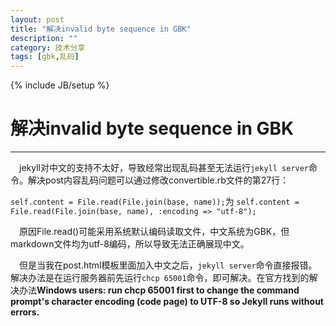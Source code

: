 ```yaml
---
layout: post
title: "解决invalid byte sequence in GBK"
description: ""
category: 技术分享
tags: [gbk,乱码]
---
```

{% include JB/setup %}
# 解决invalid byte sequence in GBK
---

　jekyll对中文的支持不太好，导致经常出现乱码甚至无法运行`jekyll server`命令。解决post内容乱码问题可以通过修改convertible.rb文件的第27行：

```self.content = File.read(File.join(base, name));```为
```self.content = File.read(File.join(base, name), :encoding => "utf-8");```

　原因File.read()可能采用系统默认编码读取文件，中文系统为GBK，但markdown文件均为utf-8编码，所以导致无法正确展现中文。

<!--break-->

　但是当我在post.html模板里面加入中文之后，`jekyll server`命令直接报错。解决办法是在运行服务器前先运行`chcp 65001`命令，即可解决。在官方找到的解决办法**Windows users: run chcp 65001 first to change the command prompt's character encoding (code page) to UTF-8 so Jekyll runs without errors.**
